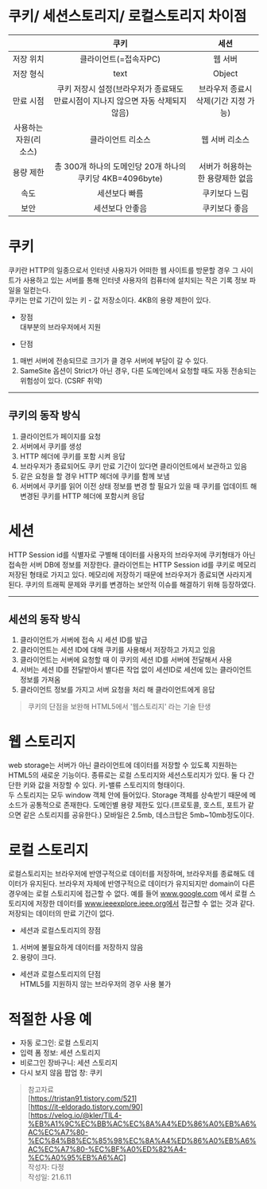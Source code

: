 # 쿠키/ 세션스토리지/ 로컬스토리지 차이점  

|   |쿠키|세션|
|:------:|:---:|:---:|
|저장 위치|클라이언트(=접속자PC)|웹 서버|
|저장 형식|text|Object|
|만료 시점|쿠키 저장시 설정(브라우저가 종료돼도 만료시점이 지나지 않으면 자동 삭제되지 않음)|브라우저 종료시 삭제(기간 지정 가능)|
|사용하는 자원(리소스)|클라이언트 리소스|웹 서버 리소스|
|용량 제한|총 300개 하나의 도메인당 20개 하나의 쿠키당 4KB=4096byte)|서버가 허용하는 한 용량제한 없음|
|속도|세션보다 빠름|쿠키보다 느림|
|보안|세션보다 안좋음|쿠키보다 좋음|  

# 쿠키  
쿠키란 HTTP의 일종으로서 인터넷 사용자가 어떠한 웹 사이트를 방문할 경우 그 사이트가 사용하고 있는 서버를 통해 인터넷 사용자의 컴퓨터에 설치되는 작은 기록 정보 파일을 일컫는다.  
쿠키는 만료 기간이 있는 키 - 값 저장소이다. 4KB의 용량 제한이 있다.  
* 장점  
대부분의 브라우저에서 지원

* 단점  
1. 매번 서버에 전송되므로 크기가 클 경우 서버에 부담이 갈 수 있다.  
2. SameSite 옵션이 Strict가 아닌 경우, 다른 도메인에서 요청할 때도 자동 전송되는 위험성이 있다. (CSRF 취약)  
---  
## 쿠키의 동작 방식  
1. 클라이언트가 페이지를 요청  
2. 서버에서 쿠키를 생성  
3. HTTP 헤더에 쿠키를 포함 시켜 응답  
4. 브라우저가 종료되어도 쿠키 만료 기간이 있다면 클라이언트에서 보관하고 있음  
5. 같은 요청을 할 경우 HTTP 헤더에 쿠키를 함께 보냄  
6. 서버에서 쿠키를 읽어 이전 상태 정보를 변경 할 필요가 있을 때 쿠키를 업데이트 해 변경된 쿠키를 HTTP 헤더에 포함시켜 응답  

# 세션  
HTTP Session id를 식별자로 구별해 데이터를 사용자의 브라우저에 쿠키형태가 아닌 접속한 서버 DB에 정보를 저장한다. 클라이언트는 HTTP Session id를 쿠키로 메모리 저장된 형태로 가지고 있다. 메모리에 저장하기 때문에 브라우저가 종료되면 사라지게 된다. 쿠키의 트래픽 문제와 쿠키를 변경하는 보안적 이슈를 해결하기 위해 등장하였다.  

---

## 세션의 동작 방식  
1. 클라이언트가 서버에 접속 시 세션 ID를 발급  
2. 클라이언트는 세션 ID에 대해 쿠키를 사용해서 저장하고 가지고 있음  
3. 클라이언트는 서버에 요청할 때 이 쿠키의 세션 ID를 서버에 전달해서 사용  
4. 서버는 세션 ID를 전달받아서 별다른 작업 없이 세션ID로 세션에 있는 클라이언트 정보를 가져옴  
5. 클라이언트 정보를 가지고 서버 요청을 처리 해 클라이언트에게 응답 

> 쿠키의 단점을 보완해 HTML5에서 '웹스토리지' 라는 기술 탄생  

# 웹 스토리지  
web storage는 서버가 아닌 클라이언트에 데이터를 저장할 수 있도록 지원하는 HTML5의 새로운 기능이다. 종류로는 로컬 스토리지와 세션스토리지가 있다. 둘 다 간단한 키와 값을 저장할 수 있다. 키-밸류 스토리지의 형태이다.  
두 스토리지는 모두 window 객체 안에 들어있다. Storage 객체를 상속받기 때문에 메소드가 공통적으로 존재한다. 도메인별 용량 제한도 있다.(프로토콜, 호스트, 포트가 같으면 같은 스토리지를 공유한다.) 모바일은 2.5mb, 데스크탑은 5mb~10mb정도이다. 

# 로컬 스토리지  
로컬스토리지는 브라우저에 반영구적으로 데이터를 저장하며, 브라우저를 종료해도 데이터가 유지된다. 브라우저 자체에 반영구적으로 데이터가 유지되지만 domain이 다른 경우에는 로컬 스토리지에 접근할 수 없다. 예를 들어 www.google.com 에서 로컬 스토리지에 저장한 데이터를 www.ieeexplore.ieee.org에서 접근할 수 없는 것과 같다. 저장되는 데이터의 만료 기간이 없다. 

* 세션과 로컬스토리지의 장점  
1. 서버에 불필요하게 데이터를 저장하지 않음  
2. 용량이 크다.  

* 세션과 로컬스토리지의 단점  
HTML5를 지원하지 않는 브라우저의 경우 사용 불가
 
# 적절한 사용 예
* 자동 로그인: 로컬 스토리지  
* 입력 폼 정보: 세션 스토리지  
* 비로그인 장바구니: 세션 스토리지  
* 다시 보지 않음 팝업 창: 쿠키  

> 참고자료  
[https://tristan91.tistory.com/521]  
[https://it-eldorado.tistory.com/90]  
[https://velog.io/@kler/TIL4-%EB%A1%9C%EC%BB%AC%EC%8A%A4%ED%86%A0%EB%A6%AC%EC%A7%80-%EC%84%B8%EC%85%98%EC%8A%A4%ED%86%A0%EB%A6%AC%EC%A7%80-%EC%BF%A0%ED%82%A4-%EC%A0%95%EB%A6%AC]  
작성자: 다정  
작성일: 21.6.11
